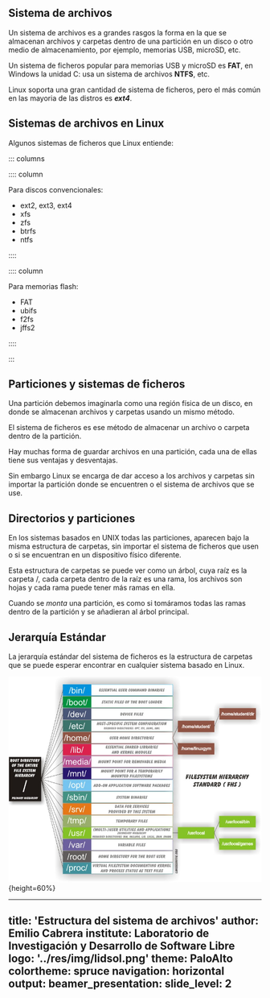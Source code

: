 ## Sistema de archivos

Un sistema de archivos es a grandes rasgos la forma en la que se almacenan
archivos y carpetas dentro de una partición en un disco o otro medio de
almacenamiento, por ejemplo, memorias USB, microSD, etc.

Un sistema de ficheros popular para memorias USB y microSD es **FAT**, en
Windows la unidad C: usa un sistema de archivos **NTFS**, etc.

Linux soporta una gran cantidad de sistema de ficheros, pero el más
común en las mayoria de las distros es ***ext4***.

## Sistemas de archivos en Linux

Algunos sistemas de ficheros que Linux entiende:

::: columns

:::: column

Para discos convencionales:

* ext2, ext3, ext4
* xfs
* zfs
* btrfs
* ntfs

::::

:::: column

Para memorias flash:

* FAT
* ubifs
* f2fs
* jffs2

::::

:::

## Particiones y sistemas de ficheros

Una partición debemos imaginarla como una región física de un disco,
en donde se almacenan archivos y carpetas usando un mismo método.

El sistema de ficheros es ese método de almacenar un archivo o carpeta
dentro de la partición.

Hay muchas forma de guardar archivos en una partición, cada una de
ellas tiene sus ventajas y desventajas.

Sin embargo Linux se encarga de dar acceso a los archivos y carpetas
sin importar la partición donde se encuentren o el sistema de archivos
que se use.

## Directorios y particiones

En los sistemas basados en UNIX todas las particiones, aparecen bajo la
misma estructura de carpetas, sin importar el sistema de ficheros que
usen o si se encuentran en un dispositivo físico diferente.

Esta estructura de carpetas se puede ver como un árbol, cuya raíz es
la carpeta /, cada carpeta dentro de la raíz es una rama, los archivos
son hojas y cada rama puede tener más ramas en ella.

Cuando se *monta* una partición, es como si tomáramos todas las ramas
dentro de la partición y se añadieran al árbol principal.

## Jerarquía Estándar

La jerarquía estándar del sistema de ficheros es la estructura de
carpetas que se puede esperar encontrar en cualquier sistema basado
en Linux.

![[Filesystem Hierarchy Standard](https://es.wikipedia.org/wiki/Filesystem_Hierarchy_Standard#Especificando_los_directorios_definidos_por_FHS)](../res/img/dirtree.jpg){height=60%}

---
title: 'Estructura del sistema de archivos'
author: Emilio Cabrera
institute: Laboratorio de Investigación y Desarrollo de Software Libre
logo: '../res/img/lidsol.png'
theme: PaloAlto
colortheme: spruce
navigation: horizontal
output:
  beamer_presentation:
    slide_level: 2
---
